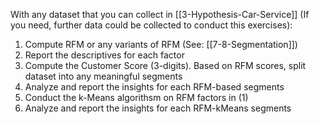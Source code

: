 With any dataset that you can collect in [[3-Hypothesis-Car-Service]] (If you need, further data could be collected to conduct this exercises):

1. Compute RFM or any variants of RFM (See: [[7-8-Segmentation]])
2. Report the descriptives for each factor
3. Compute the Customer Score (3-digits). Based on RFM scores, split dataset into any meaningful segments
4. Analyze and report the insights for each RFM-based segments
5. Conduct the k-Means algorithsm on RFM factors in (1)
6. Analyze and report the insights for each RFM-kMeans segments